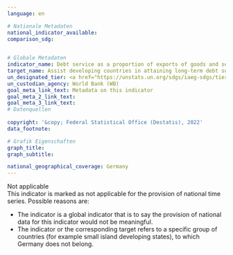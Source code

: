 ```yaml
---
language: en    

# Nationale Metadaten    
national_indicator_available:     
comparison_sdg:     
    

# Globale Metadaten    
indicator_name: Debt service as a proportion of exports of goods and services    
target_name: Assist developing countries in attaining long-term debt sustainability through coordinated policies aimed at fostering debt financing, debt relief and debt restructuring, as appropriate, and address the external debt of highly indebted poor countries to reduce debt distress    
un_designated_tier: <a href="https://unstats.un.org/sdgs/iaeg-sdgs/tier-classification/" title="Click here for more information on the UN tier classification."  target="_blank">Tier I</a>    
un_custodian_agency: World Bank (WB)    
goal_meta_link_text: Metadata on this indicator    
goal_meta_2_link_text:     
goal_meta_3_link_text:         
# Datenquellen    
    
copyright: '&copy; Federal Statistical Office (Destatis), 2022'    
data_footnote:     

# Grafik Eigenschaften    
graph_title: 
graph_subtitle:     

national_geographical_coverage: Germany    
---
```


<span class="status notapplicable">Not applicable </span><br>
This indicator is marked as not applicable for the provision of national time series. Possible reasons are:
-	The indicator is a global indicator that is to say the provision of national data for this indicator would not be meaningful.
-	The indicator or the corresponding target refers to a specific group of countries (for example small island developing states), to which Germany does not belong.